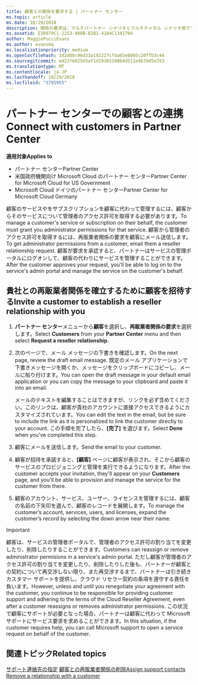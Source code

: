 ```yaml
---
title: 顧客との関係を要求する | パートナー センター
ms.topic: article
ms.date: 10/29/2018
description: 関係の要求は、マルチパートナー シナリオとマルチチャネル シナリオ用です。 また、パートナーの代理管理者特権が顧客によって削除され、パートナーがプロビジョニングやサポートを提供するために、管理者特権を復元する必要がある場合にも使用できます。
ms.assetid: E3D979C1-2253-408B-82B1-4104C1341704
author: MaggiePucciEvans
ms.author: evansma
ms.localizationpriority: medium
ms.openlocfilehash: 1d2d8bc96d33a182227cfda65e8095c20ffb3c44
ms.sourcegitcommit: ed22f6825d3af1d19385198b4d511e4b39d5e353
ms.translationtype: MT
ms.contentlocale: ja-JP
ms.lasthandoff: 10/29/2018
ms.locfileid: "5795955"
---
```

# <a name="connect-with-customers-in-partner-center"></a><span data-ttu-id="beeff-104">パートナー センターでの顧客との連携</span><span class="sxs-lookup"><span data-stu-id="beeff-104">Connect with customers in Partner Center</span></span>

**<span data-ttu-id="beeff-105">適用対象</span><span class="sxs-lookup"><span data-stu-id="beeff-105">Applies to</span></span>**

-  <span data-ttu-id="beeff-106">パートナー センター</span><span class="sxs-lookup"><span data-stu-id="beeff-106">Partner Center</span></span>
-  <span data-ttu-id="beeff-107">米国政府機関向け Microsoft Cloud のパートナー センター</span><span class="sxs-lookup"><span data-stu-id="beeff-107">Partner Center for Microsoft Cloud for US Government</span></span>
-  <span data-ttu-id="beeff-108">Microsoft Cloud ドイツのパートナー センター</span><span class="sxs-lookup"><span data-stu-id="beeff-108">Partner Center for Microsoft Cloud Germany</span></span>

<span data-ttu-id="beeff-109">顧客のサービスやをサブスクリプションを顧客に代わって管理するには、顧客からそのサービスについて管理者のアクセス許可を取得する必要があります。</span><span class="sxs-lookup"><span data-stu-id="beeff-109">To manage a customer's service or subscription on their behalf, the customer must grant you administrator permissions for that service.</span></span> <span data-ttu-id="beeff-110">顧客から管理者のアクセス許可を取得するには、再販業者関係の要求を顧客にメール送信します。</span><span class="sxs-lookup"><span data-stu-id="beeff-110">To get administrator permissions from a customer, email them a reseller relationship request.</span></span> <span data-ttu-id="beeff-111">顧客が要求を承認すると、パートナーはサービスの管理ポータルにログオンして、顧客の代わりにサービスを管理することができます。</span><span class="sxs-lookup"><span data-stu-id="beeff-111">After the customer approves your request, you'll be able to log on to the service's admin portal and manage the service on the customer's behalf.</span></span> 

## <a name="invite-a-customer-to-establish-a-reseller-relationship-with-you"></a><span data-ttu-id="beeff-112">貴社との再販業者関係を確立するために顧客を招待する</span><span class="sxs-lookup"><span data-stu-id="beeff-112">Invite a customer to establish a reseller relationship with you</span></span>

1.  <span data-ttu-id="beeff-113">**パートナー センター**メニューから**顧客**を選択し、**再販業者関係の要求**を選択します。</span><span class="sxs-lookup"><span data-stu-id="beeff-113">Select **Customers** from your **Partner Center** menu and then select **Request a reseller relationship**.</span></span>

2.  <span data-ttu-id="beeff-114">次のページで、メール メッセージの下書きを確認します。</span><span class="sxs-lookup"><span data-stu-id="beeff-114">On the next page, review the draft email message.</span></span> <span data-ttu-id="beeff-115">既定のメール アプリケーションで下書きメッセージを開くか、メッセージをクリップボードにコピーし、メールに貼り付けます。</span><span class="sxs-lookup"><span data-stu-id="beeff-115">You can open the draft message in your default email application or you can copy the message to your clipboard and paste it into an email.</span></span> 

    <span data-ttu-id="beeff-116">メールのテキストを編集することはできますが、リンクを必ず含めてください。このリンクは、顧客が貴社のアカウントに直接アクセスできるようにカスタマイズされています。</span><span class="sxs-lookup"><span data-stu-id="beeff-116">You can edit the text in the email, but be sure to include the link as it is personalized to link the customer directly to your account.</span></span> <span data-ttu-id="beeff-117">この手順を完了したら、**[完了]** を選びます。</span><span class="sxs-lookup"><span data-stu-id="beeff-117">Select **Done** when you’ve completed this step.</span></span>

3.  <span data-ttu-id="beeff-118">顧客にメールを送信します。</span><span class="sxs-lookup"><span data-stu-id="beeff-118">Send the email to your customer.</span></span>

4.  <span data-ttu-id="beeff-119">顧客が招待を承諾すると、**[顧客]** ページに顧客が表示され、そこから顧客のサービスのプロビジョニングと管理を実行できるようになります。</span><span class="sxs-lookup"><span data-stu-id="beeff-119">After the customer accepts your invitation, they'll appear on your **Customers** page, and you'll be able to provision and manage the service for the customer from there.</span></span>

 
5.  <span data-ttu-id="beeff-120">顧客のアカウント、サービス、ユーザー、ライセンスを管理するには、顧客の名前の下矢印を選んで、顧客のレコードを展開します。</span><span class="sxs-lookup"><span data-stu-id="beeff-120">To manage the customer’s account, services, users, and licenses, expand the customer’s record by selecting the down arrow near their name.</span></span>


> [!IMPORTANT]  
> <span data-ttu-id="beeff-121">顧客は、サービスの管理者ポータルで、管理者のアクセス許可の割り当てを変更したり、削除したりすることができます。</span><span class="sxs-lookup"><span data-stu-id="beeff-121">Customers can reassign or remove administrator permisions in a service's admin portal.</span></span> <span data-ttu-id="beeff-122">ただし顧客が管理者のアクセス許可の割り当てを変更したり、削除したりした後も、パートナーが顧客との契約について再交渉しない限り、また再交渉するまで、パートナーは引き続きカスタマー サポートを提供し、クラウド リセラー契約の条項を遵守する責任を負います。</span><span class="sxs-lookup"><span data-stu-id="beeff-122">However, unless and until you renegotiate your agreement with the customer, you continue to be responsible for providing customer support and adhering to the terms of the Cloud Reseller Agreement, even after a customer reassigns or removes administrator permissions.</span></span> <span data-ttu-id="beeff-123">この状況で顧客にサポートが必要となった場合、パートナーは顧客に代わって Microsoft サポートにサービス要求を求めることができます。</span><span class="sxs-lookup"><span data-stu-id="beeff-123">In this situation, if the customer requires help, you can call Microsoft support to open a service request on behalf of the customer.</span></span>

## <a name="related-topics"></a><span data-ttu-id="beeff-124">関連トピック</span><span class="sxs-lookup"><span data-stu-id="beeff-124">Related topics</span></span>

<span data-ttu-id="beeff-125">[サポート連絡先の指定](assign-support-contacts.md)
[顧客との再販業者関係の削除](remove-a-relationship.md)</span><span class="sxs-lookup"><span data-stu-id="beeff-125">[Assign support contacts](assign-support-contacts.md)
[Remove a relationship with a customer](remove-a-relationship.md)</span></span>